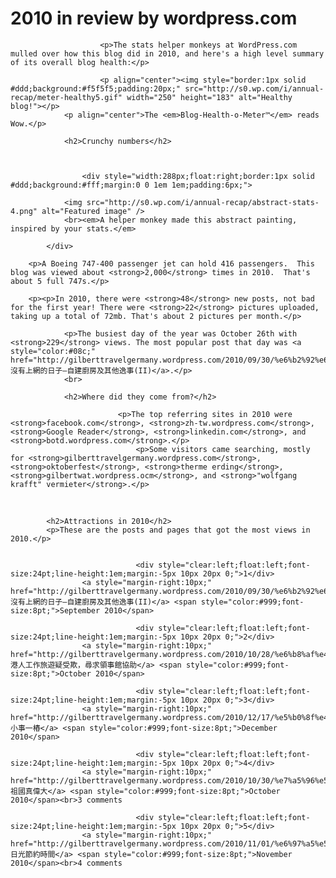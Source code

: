 # 2010 in review by wordpress.com

				
						<p>The stats helper monkeys at WordPress.com mulled over how this blog did in 2010, and here's a high level summary of its overall blog health:</p>
		
						<p align="center"><img style="border:1px solid #ddd;background:#f5f5f5;padding:20px;" src="http://s0.wp.com/i/annual-recap/meter-healthy5.gif" width="250" height="183" alt="Healthy blog!"></p>
				<p align="center">The <em>Blog-Health-o-Meter™</em> reads Wow.</p>
				
				<h2>Crunchy numbers</h2>
		
		
					
					<div style="width:288px;float:right;border:1px solid #ddd;background:#fff;margin:0 0 1em 1em;padding:6px;">
			
				<img src="http://s0.wp.com/i/annual-recap/abstract-stats-4.png" alt="Featured image" />
				<br><em>A helper monkey made this abstract painting, inspired by your stats.</em>
				
			</div>
		
		<p>A Boeing 747-400 passenger jet can hold 416 passengers.  This blog was viewed about <strong>2,000</strong> times in 2010.  That's about 5 full 747s.</p>

		<p><p>In 2010, there were <strong>48</strong> new posts, not bad for the first year! There were <strong>22</strong> pictures uploaded, taking up a total of 72mb. That's about 2 pictures per month.</p>
				
				<p>The busiest day of the year was October 26th with <strong>229</strong> views. The most popular post that day was <a style="color:#08c;" href="http://gilberttravelgermany.wordpress.com/2010/09/30/%e6%b2%92%e6%9c%89%e4%b8%8a%e7%b6%b2%e7%9a%84%e6%97%a5%e5%ad%90%e2%80%94%e8%87%aa%e5%bb%ba%e5%bb%9a%e6%88%bf%e5%8f%8a%e5%85%b6%e4%bb%96%e9%80%b8%e4%ba%8bii/">沒有上網的日子—自建廚房及其他逸事(II)</a>.</p>
				<br>

				<h2>Where did they come from?</h2>
		
							<p>The top referring sites in 2010 were <strong>facebook.com</strong>, <strong>zh-tw.wordpress.com</strong>, <strong>Google Reader</strong>, <strong>linkedin.com</strong>, and <strong>botd.wordpress.com</strong>.</p>
								<p>Some visitors came searching, mostly for <strong>gilberttravelgermany.wordpress.com</strong>, <strong>oktoberfest</strong>, <strong>therme erding</strong>, <strong>gilbertwat.wordpress.ocm</strong>, and <strong>"wolfgang krafft" vermieter</strong>.</p>
				
<div style="clear:both;"><br></div>

					
			<h2>Attractions in 2010</h2>
			<p>These are the posts and pages that got the most views in 2010.</p>

			
								<div style="clear:left;float:left;font-size:24pt;line-height:1em;margin:-5px 10px 20px 0;">1</div>
					<a style="margin-right:10px;" href="http://gilberttravelgermany.wordpress.com/2010/09/30/%e6%b2%92%e6%9c%89%e4%b8%8a%e7%b6%b2%e7%9a%84%e6%97%a5%e5%ad%90%e2%80%94%e8%87%aa%e5%bb%ba%e5%bb%9a%e6%88%bf%e5%8f%8a%e5%85%b6%e4%bb%96%e9%80%b8%e4%ba%8bii/">沒有上網的日子—自建廚房及其他逸事(II)</a> <span style="color:#999;font-size:8pt;">September 2010</span>											
			
								<div style="clear:left;float:left;font-size:24pt;line-height:1em;margin:-5px 10px 20px 0;">2</div>
					<a style="margin-right:10px;" href="http://gilberttravelgermany.wordpress.com/2010/10/28/%e6%b8%af%e4%ba%ba%e5%b7%a5%e4%bd%9c%e6%97%85%e9%81%8a%e7%96%91%e5%8f%97%e6%ac%ba%ef%bc%8c%e5%b0%8b%e6%b1%82%e9%a0%98%e4%ba%8b%e9%a4%a8%e5%8d%94%e5%8a%a9/">港人工作旅遊疑受欺，尋求領事館協助</a> <span style="color:#999;font-size:8pt;">October 2010</span>											
			
								<div style="clear:left;float:left;font-size:24pt;line-height:1em;margin:-5px 10px 20px 0;">3</div>
					<a style="margin-right:10px;" href="http://gilberttravelgermany.wordpress.com/2010/12/17/%e5%b0%8f%e4%ba%8b%e4%b8%80%e6%a8%81/">小事一樁</a> <span style="color:#999;font-size:8pt;">December 2010</span>											
			
								<div style="clear:left;float:left;font-size:24pt;line-height:1em;margin:-5px 10px 20px 0;">4</div>
					<a style="margin-right:10px;" href="http://gilberttravelgermany.wordpress.com/2010/10/30/%e7%a5%96%e5%9c%8b%e7%9c%9f%e5%81%89%e5%a4%a7/">祖國真偉大</a> <span style="color:#999;font-size:8pt;">October 2010</span><br>3 comments											
			
								<div style="clear:left;float:left;font-size:24pt;line-height:1em;margin:-5px 10px 20px 0;">5</div>
					<a style="margin-right:10px;" href="http://gilberttravelgermany.wordpress.com/2010/11/01/%e6%97%a5%e5%85%89%e7%af%80%e7%b4%84%e6%99%82%e9%96%93/">日光節約時間</a> <span style="color:#999;font-size:8pt;">November 2010</span><br>4 comments											
			
			
		
